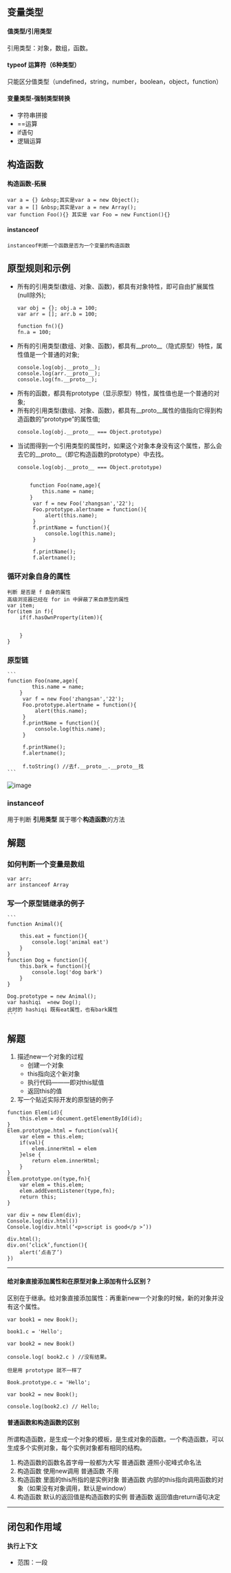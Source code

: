## 变量类型
#### 值类型/引用类型

引用类型：对象，数组，函数。
#### typeof 运算符（6种类型）
只能区分值类型（undefined，string，number，boolean，object，function）
#### 变量类型-强制类型转换
* 字符串拼接
* ==运算
* if语句
* 逻辑运算


## 构造函数
#### 构造函数-拓展
    var a = {} &nbsp;其实是var a = new Object();
    var a = [] &nbsp;其实是var a = new Array();
    var function Foo(){} 其实是 var Foo = new Function(){}
#### instanceof  
    instanceof判断一个函数是否为一个变量的构造函数

## 原型规则和示例
 - 所有的引用类型(数组、对象、函数)，都具有对象特性，即可自由扩展属性(null除外);  
    ```
    var obj = {}; obj.a = 100;  
    var arr = []; arr.b = 100;
 
    function fn(){}
    fn.a = 100;
   ``` 
- 所有的引用类型(数组、对象、函数)，都具有__proto__（隐式原型）特性，属性值是一个普通的对象;
    ```    
    console.log(obj.__proto__);
    console.log(arr.__proto__);
    console.log(fn.__proto__);
    ```    
 - 所有的函数，都具有prototype（显示原型）特性，属性值也是一个普通的对象;  
 - 所有的引用类型(数组、对象、函数)，都具有__proto__属性的值指向它得到构造函数的“prototype”的属性值;
    ```
    console.log(obj.__proto__ === Object.prototype)
    ```
- 当试图得到一个引用类型的属性时，如果这个对象本身没有这个属性，那么会去它的__proto__（即它构造函数的prototype）中去找。
    ```
    console.log(obj.__proto__ === Object.prototype)
    
    
        function Foo(name,age){
            this.name = name;
        }
         var f = new Foo('zhangsan','22');
         Foo.prototype.alertname = function(){
             alert(this.name);
         }
         f.printName = function(){
             console.log(this.name);
         }

         f.printName();
         f.alertname();
    ```
### 循环对象自身的属性

    判断 是否是 f 自身的属性
    高级浏览器已经在 for in 中屏蔽了来自原型的属性
    var item;
    for(item in f){
        if(f.hasOwnProperty(item)){
            
            
        }
    }
    
### 原型链
    ```
    function Foo(name,age){
            this.name = name;
        }
         var f = new Foo('zhangsan','22');
         Foo.prototype.alertname = function(){
             alert(this.name);
         }
         f.printName = function(){
             console.log(this.name);
         }

         f.printName();
         f.alertname();
         
         f.toString() //去f.__proto__.__proto__找
    ```
![image](http://upload-images.jianshu.io/upload_images/7567991-066badca1a1f4b6c.png)

### instanceof
用于判断 **引用类型** 属于哪个**构造函数**的方法


## 解题

### 如何判断一个变量是数组

    var arr;
    arr instanceof Array
    
### 写一个原型链继承的例子
    ```
    function Animal(){
        
        this.eat = function(){
            console.log('animal eat')
        }
    }
    function Dog = function(){
        this.bark = function(){
            console.log('dog bark')
        }
    }
    
    Dog.prototype = new Animal();
    var hashiqi  =new Dog();
    此时的 hashiqi 既有eat属性，也有bark属性
    ```


## 解题
1. 描述new一个对象的过程
	* 创建一个对象
	* this指向这个新对象
	* 执行代码———即对this赋值
	* 返回this的值
2. 写一个贴近实际开发的原型链的例子
```
function Elem(id){
	this.elem = document.getElementById(id);
}
Elem.prototype.html = function(val){
	var elem = this.elem;
	if(val){
		elem.innerHtml = elem
	}else {
		return elem.innerHtml;
	}
}
Elem.prototype.on(type,fn){
	var elem = this.elem;
	elem.addEventListener(type,fn);
	return this;
}

var div = new Elem(div);
Console.log(div.html())
Console.log(div.html(‘<p>script is good</p >’))

div.html();
div.on(‘click’,function(){
	alert(‘点击了’)
})
```
---
#### 给对象直接添加属性和在原型对象上添加有什么区别？

区别在于继承。给对象直接添加属性：再重新new一个对象的时候，新的对象并没有这个属性。
```
var book1 = new Book();
 
book1.c = 'Hello';
 
var book2 = new Book() 
 
console.log( book2.c ) //没有结果。
 
但是用 prototype 就不一样了
 
Book.prototype.c = 'Hello';
 
var book2 = new Book();
 
console.log(book2.c) // Hello;
```
#### 普通函数和构造函数的区别

所谓构造函数，是生成一个对象的模板，是生成对象的函数。一个构造函数，可以生成多个实例对象，每个实例对象都有相同的结构。

1. 构造函数的函数名首字母一般都为大写
   普通函数 遵照小驼峰式命名法
2. 构造函数 使用new调用
   普通函数 不用
3. 构造函数 里面的this所指的是实例对象
   普通函数 内部的this指向调用函数的对象（如果没有对象调用，默认是window）
4. 构造函数 默认的返回值是构造函数的实例
   普通函数 返回值由return语句决定

---


## 闭包和作用域

#### 执行上下文
 - 范围：一段<script> 或者一个函数
 - 全局：变量定义，函数声明
 - 函数：变量定义、函数声明、this、argumens  
 
 变量提升 

#### 函数声明和函数表达式的区别

```
//函数声明
function myFunctionDeclaration(){
  function innerFunction() {}
}
//以下为函数表达式
var myFunc = function(){};
myFunc(function(){
  return function(){};
});
```
函数声明会在任何表达式被解析和求值之前先行被解析和求值。


#### this

this在执行时才能确认值，定义时无法确定。

![image](http://upload-images.jianshu.io/upload_images/7567991-85e5718d36da6ae8.png?imageMogr2/auto-orient/strip%7CimageView2/2/w/1240)

 #### call apply bind
 
 **call**
 ```
 function fn1(){
     alert(name);
     console.log(this)
 }
 fn1.call({x:100},'zhangsan');
 ```
 这里this就是{x:100}  
 
 **bind**
 ```
 var fn2 = function(){
     alert(name);
     console.log(this)
 }.bind({y:200})
 
 ```
 应用bind后，this只能为bind绑定的对象。  
 此情况 不可应用函数声明
 
 **apply**
 
 只接受两个参数，第一个参数和call相同，后面的为一个数组。
 

#### 作用域
* 没有块级作用域
* 只有函数和全局作用域

#### 作用域链
自由变量：当前作用域没有定义的变量。

函数在哪里定义，它的父级作用域就在哪，与它执行的地方没关系。  

自由变量逐层向父级作用域寻找作用域----作用域链

#### 闭包
```
function F1(){
    var a = 100
     返回一个函数（函数作为返回值）
    return function(){
        console.log(a)
    }
}
f1得到一个函数
var f1 = F1();
var a = 200
f1()
```

**闭包的使用场景**  
* 函数作为返回值 ↑
* 函数作为参数传递

```
function F1(){
    var a = 100
     返回一个函数（函数作为返回值）
    return function(){
        console.log(a)
    }
}
var f1 = F1();
function F2(fn){
    var a = 200;
    fn()
}
F2(f1)
```

## 解题
1. 说一下对变量提示的理解 
    * 变量的定义 
    * 函数声明（与函数表达式的区别）：函数的声明骨灰被提前而哈纳萨湖表达式不会
2. 说明this几种不同的使用场景
    * 作为构造函数执行
    * 作为对象属性执行
    * 作为普通函数执行
    * call apply bind
3. 创建10个<a>标签，在点击的时候，弹出来相应的序号
    // 错误的写法
    ```
    var i,a;
    for(i = 0;i < 10;i++){
        a = document.createElement('a');
        a.innerHTML = i + '<br>';
        a.addEventListener('click',function(e){
            e.preventDefault();
            alert(i)
        })
        document.body.appendChild(a)
    }
    ```
    
    // 正确的写法
    ```
    var i;
    for(i = 0;i < 10;i ++){
        (function(i){
        
         函数作用域
        
            var a = document.createElement('a');
            a.innerHTML = i + '<br>';
            a.addEventListener('click',function(e){
                e.preventDefault();
            alert(i); 自由变量，要去父级作用域找
            })
            document.body.appendChild(a)

        })(i)
        
        
    }
    
    自执行函数，就是不用调用，只要定义完成，就立即执行
    ```
4. 如何理解作用域
    * 自由变量
    * 作用域链，即自由变量的查找
    * 闭包的两个场景
5. 闭包在实际代码中的应用

    闭包实际应用中主要用于封装变量，收敛权限 
    ```
    function isFirstLoad(){
        var _list = [];
        return function (id){
            if(_list.indexof(id) >= 0){
                return false;
            }else{
                _list.push(id);
                return true;
            }
        }
    }
    
    var fistLoad = inFirstLoad();
    firstLoad(10)  true;
    firstLoad(10)  false;
    firstLoad(20)  true;
    
    意义在于，在于函数外面，不可能改掉_list 的值
    ```
    
## 异步和单线程

异步和同步的主要区别的就是，异步没有阻塞程序的进行
#### 前端使用异步的场景
* 定时任务:setTimeout,setInterval
* 网络请求：ajax请求，动态<img>加载
* 事件绑定

```
console.log(100);
setTimeout(function(){
    console.log(200)
})
console.log(300)
```

执行流程  
* 执行第一行，打印100
* 执行setTimeout后，传入setTimeout的函数会被暂存起来，不会立即执行（单线程的特点，不能同时干两件事）
* 执行最后一行，打印300
* 待所有程序执行完，处于空闲状态时，会立马查看有没暂存起来的要执行
* 发现暂存起来的setTimeout中的函数无需等待时间，就立即过来执行

### 解题

同步异步的区别
    * 同步会阻塞代码的执行，而异步不会
    * alert是同步，setTimeout是异步
    
---
e.g. js是单线程的，但浏览器是多线程的， webworker（在服务器上）来实现js多线程

## 其他知识点



#### 日期

```
Date.now()  获取当前时间毫秒数 
var dt = new Date()

dt.getTime()  获取毫秒数
dt.getFullYear()    年
dt.getMonth()       月（0-11）
dt.getDate()        日（1-31）
dt.getHours()       小时（0-23）
dt.getMinutes()     分（0-59）
dt.getSeconds()     秒（0-59）


```

#### Math

* 获取随机数Math.random();(0-1);
    ```
    Math.floor(Math.random() * 可能值的总数 + 第一个可能的值) 
    ```
    



#### 数组API

* forEach   遍历所有元素
    ```
    var arr = [1,4,2,3,9,20,5];
    arr.forEach(function(item,index){
        console.log(index,item)
    })
    ```
* every     判断所有元素是否都符合条件
    ```
    var result = arr.every(function(item,index){
        if(item < 5){
            return true;
        }
    })
    ```
* some      判断元素是否有至少一个元素符合条件
     ```
    var result = arr.some(function(item,index){
        if(item < 5){
            return true;
        }
    })
    ```
* sort      排序
    ```
    var arr = [1,4,2,3,9,20,5]
    var arr2 = arr.sort(function(a,b){
        从小到大
        return a-b
        
        从大到小
        return b-a
        
    })
    console.log(arr2)
    
    原数组和新产生的数组都会排序
    ```
* map       对元素重新组装，生成新的数组
 ```
    var arr2 = arr.map(function(item,index){
        return '<b>' + item + '</b>'
    })
    ```

* filter    过滤符合条件的数组

 ```
    var result = arr.filter(function(item,index){
        if(item < 5){
            return true;
        }
        console.log(arr2)
    })
    ```
#### 对象API

for(..in..){}

```
var obj = {
    x:100,
    y:200,
    z:300
}
var key;
for(key in obj){
    if(obj.hasOwnProperty(key)){
        console.log(key,obj[key])
    }
}
```

### 解题
* 获取2017-06-10的格式的日期

```
function formDate(dt){
    if(!dt){
        dt = new Date()
    }
    var year = dt.getFullYear();
    var month = dt.getMonth() + 1;
    var day = dt.getDate();
     
    if(month < 10){
        强制类型转换
        month = '0' + month;
    }
    if(day < 10){
        强制类型转换
        day = '0' + day
    }
        强制类型转换
    return year + '-' + 'month' + '-' + day
}

var dt = new Date();
var formData = formDate(dt)
```
* 获取随机数，要求是长度一致的字符串的格式
```
var random = Math.random();
random = random + '0000000000'
random = random.slice(0,10)
console.log(random)
```
* 写一个能遍历对象和数组通用forEach函数
```
function forEach(obj,fn){
    var key
    if(obj instanceof Array){
        obj.forEach(function(item,inedx){
            fn(index,item)
        })
        
    }else {
        for(key in obj){
            fn(key,obj[key])
        }
    }
    
}

使用

var arr = [2,6,9];
forEach(arr,function(index,item){
    console.log(index,item)
})
var obj = {
    x:100,
    y:200
};
forEach(obj,function(key,value){
    console.log(key,value)
})
```
# 从基础知识到 JS-Web-API
常说的JS(浏览器执行的JS)包含两个部分：
* JS基础知识(ECMA262标准)
* JS-Web-API(W3C标准)

## DOM操作

Document Object Model

### DOM节点操作
DOM可以理解为：
浏览器把拿到的html代码，结构化成 浏览器可识别、js可操作的一个模型

#### 获取DOM节点
```
var div1 = document.getElementById('div1'); //元素
var divList = document.getElementsByTagName('div');  //集合
var divList = document.getElementsByClassName('div'); //集合
var pList = document.querySelectorAll('p');  //集合
console.log(divList.length)
console.log(divList[0])
```

#### Attribute 和 Prototype
Attribute 修改的是文档标签中的属性，修改的是html
Prototype 修改的是 JS对象的标准属性

#### DOM结构操作  
* 新增节点
```
添加新节点
var div1 = document.getElementById('div');

var p1 = document.createElement('p');
p1.innerHTML = 'THIS IS P1';
div1.appendChild(p1);添加新创建的元素


移动已有节点
var p2 = document.getElementById('p2');
div1.appendChild(p2);将p2移动到了新位置

```
* 获取父元素
* 获取子元素
* 删除节点

```
var parent = div1.parentElement;
var child  = div.childNodes;
div1.removeChild(child[0])

```

### 解答

* DOM是哪种基本的数据结构？
    树
* DOM操作的常用API有哪些
    * 获取DOM节点，以及节点的property和Attribute
    * 获取父节点 获取子节点
    * 新增节点 删除节点
* DOM节点的 Attribute 和 Prototype的区别
    * Prototype 只是一个 JS对象的属性的修改和获取
    * Attribute 是对html标签中的属性的修改和获取

## BOM操作

### BOM操作
* navigatior
* screen
* location
    * location.href
    * location.protcool     协议 'http:' 'https:'
    * location.host         域名 
    * location.pathname     路径 '/learn/99'
    * location.search       查询字符串 ?...
    * location.hash         哈希       #...
* history
    * history.back()
    * history.forward()

```
检测浏览器的类型
// navigator
var us = navigator.userAgent;
var isChrome = ua.indexOf('Chrome')
console.log(isChrome);

//screen
console.log(screen.width)
console.log(screen.height )
```

## 事件

### 题目 
1. 编写一个通用的事件监听函数
2. 描述事件冒泡流程
3. 对于一个无限下拉加载的页面，如何给每一个图片绑定点击事件

#### 通用事件绑定
```
function bindEvent(elem, type, fn){
    elem.addEventListener(type,fn)
}

var a = document.getElementById('link1')
bindEvent(a,'click',function(){
    e.preventDefault(); 阻止默认行为
    alert('click')
})

```
#### 事件冒泡 

```
e.stopPropatation();阻止冒泡
```

#### 代理
```
<div id='div1'>
    <a>11111</a>
    <a>22222</a>
    <a>33333</a>
    <a>44444</a>
</div>

var div1 = document.getElementById('div');
div1.addEventListener('click',function(e){
    //target 触发的地点
    var target = e.target;
    
    if(target.nodeName === 'A'){
        alert(target.innerHtml);
    }
})

完善通用绑定事件的函数

function bindEvent(elem,type,selector,fn){
    
    if(fn == null){
        fn = selector
        seletor = null
    }
    elem.addEventListener(type,function(e){
        var target;
        if()
        
        
    })
    
}


```